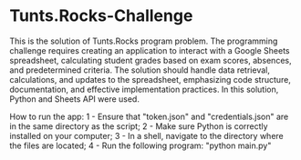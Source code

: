 # Tunts.Rocks-Challenge
This is the solution of Tunts.Rocks program problem.
The programming challenge requires creating an application to interact with a Google Sheets spreadsheet, calculating student grades based on exam scores, absences, and predetermined criteria. The solution should handle data retrieval, calculations, and updates to the spreadsheet, emphasizing code structure, documentation, and effective implementation practices. 
In this solution, Python and Sheets API were used.

How to run the app:
1 - Ensure that "token.json" and "credentials.json" are in the same directory as the script;
2 - Make sure Python is correctly installed on your computer;
3 - In a shell, navigate to the directory where the files are located;
4 - Run the following program: "python main.py"
